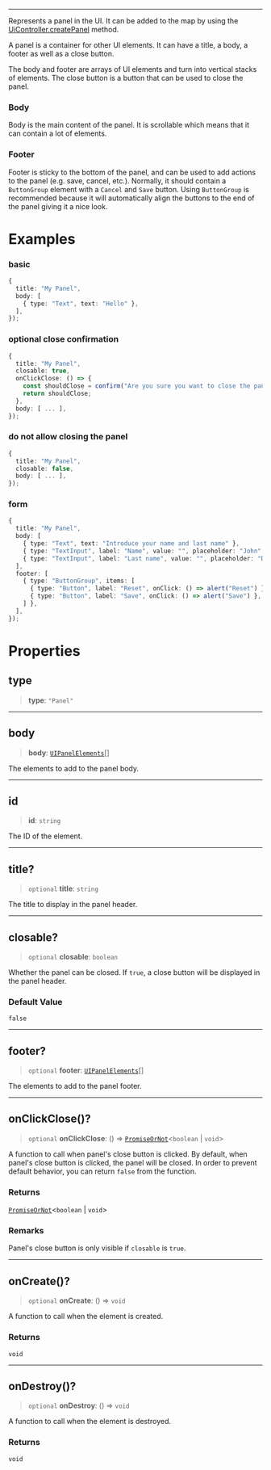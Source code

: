 ***

Represents a panel in the UI.
It can be added to the map by using the [UiController.createPanel](UiController.md#createpanel) method.

A panel is a container for other UI elements.
It can have a title, a body, a footer as well as a close button.

The body and footer are arrays of UI elements and turn into vertical stacks of elements.
The close button is a button that can be used to close the panel.

### Body

Body is the main content of the panel. It is scrollable which means
that it can contain a lot of elements.

### Footer

Footer is sticky to the bottom of the panel, and can be used to add actions to the panel (e.g. save, cancel, etc.).
Normally, it should contain a `ButtonGroup` element with a `Cancel` and `Save` button. Using `ButtonGroup` is recommended
because it will automatically align the buttons to the end of the panel giving it a nice look.

# Examples

### basic

```typescript
{
  title: "My Panel",
  body: [
    { type: "Text", text: "Hello" },
  ],
});
```

### optional close confirmation

```typescript
{
  title: "My Panel",
  closable: true,
  onClickClose: () => {
    const shouldClose = confirm("Are you sure you want to close the panel?");
    return shouldClose;
  },
  body: [ ... ],
});
```

### do not allow closing the panel

```typescript
{
  title: "My Panel",
  closable: false,
  body: [ ... ],
});
```

### form

```typescript
{
  title: "My Panel",
  body: [
    { type: "Text", text: "Introduce your name and last name" },
    { type: "TextInput", label: "Name", value: "", placeholder: "John", onChange: (value) => setName(value) },
    { type: "TextInput", label: "Last name", value: "", placeholder: "Doe", onChange: (value) => setLastName(value) },
  ],
  footer: [
    { type: "ButtonGroup", items: [
      { type: "Button", label: "Reset", onClick: () => alert("Reset") },
      { type: "Button", label: "Save", onClick: () => alert("Save") },
    ] },
  ],
});
```

# Properties

## type

> **type**: `"Panel"`

***

## body

> **body**: [`UIPanelElements`](UIPanelElements.md)\[]

The elements to add to the panel body.

***

## id

> **id**: `string`

The ID of the element.

***

## title?

> `optional` **title**: `string`

The title to display in the panel header.

***

## closable?

> `optional` **closable**: `boolean`

Whether the panel can be closed.
If `true`, a close button will be displayed in the panel header.

### Default Value

`false`

***

## footer?

> `optional` **footer**: [`UIPanelElements`](UIPanelElements.md)\[]

The elements to add to the panel footer.

***

## onClickClose()?

> `optional` **onClickClose**: () => [`PromiseOrNot`](PromiseOrNot.md)\<`boolean` | `void`>

A function to call when panel's close button is clicked.
By default, when panel's close button is clicked, the panel will be closed.
In order to prevent default behavior, you can return `false` from the function.

### Returns

[`PromiseOrNot`](PromiseOrNot.md)\<`boolean` | `void`>

### Remarks

Panel's close button is only visible if `closable` is `true`.

***

## onCreate()?

> `optional` **onCreate**: () => `void`

A function to call when the element is created.

### Returns

`void`

***

## onDestroy()?

> `optional` **onDestroy**: () => `void`

A function to call when the element is destroyed.

### Returns

`void`

